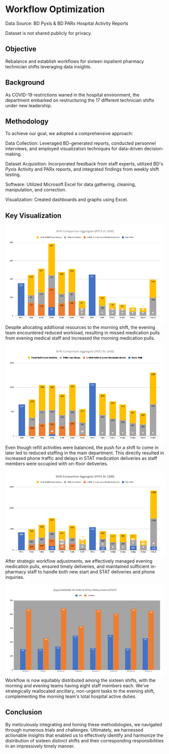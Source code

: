 # Workflow Optimization
Data Source: BD Pyxis & BD PARx Hospital Activity Reports

Dataset is not shared publicly for privacy.

## Objective
Rebalance and establish workflows for sixteen inpatient pharmacy technician shifts leveraging data insights.

## Background
As COVID-19 restrictions waned in the hospital environment, the department embarked on restructuring the 17 different technician shifts under new leadership.

## Methodology
To achieve our goal, we adopted a comprehensive approach:

Data Collection: Leveraged BD-generated reports, conducted personnel interviews, and employed visualization techniques for data-driven decision-making.

Dataset Acquisition: Incorporated feedback from staff experts, utilized BD's Pyxis Activity and PARx reports, and integrated findings from weekly shift testing.

Software: Utilized Microsoft Excel for data gathering, cleaning, manipulation, and correction.

Visualization: Created dashboards and graphs using Excel.

## Key Visualization
![First trial](https://github.com/mirjo3/projects/blob/c5c93eb9fd529d0c61489599ae0d1ea63aeab379/workflow_optimization/Shift%20Comparison%20Aggregate%20(PXT2%20at%201100).png)
Despite allocating additional resources to the morning shift, the evening team encountered reduced workload, resulting in missed medication pulls from evening medical staff and increased the morning medication pulls.

![Second Trial](https://github.com/mirjo3/projects/blob/c5c93eb9fd529d0c61489599ae0d1ea63aeab379/workflow_optimization/Shift%20Comparison%20Aggregate%20(PXT2%20At%201430).png)
Even though refill activities were balanced, the push for a shift to come in later led to reduced staffing in the main department. This directly resulted in increased phone traffic and delays in STAT medication deliveries as staff members were occupied with on-floor deliveries.

![Third Trial](https://github.com/mirjo3/projects/blob/c5c93eb9fd529d0c61489599ae0d1ea63aeab379/workflow_optimization/Shift%20Comparison%20Aggregate%20(PXT2%20At%201200).png)
After strategic workflow adjustments, we effectively managed evening medication pulls, ensured timely deliveries, and maintained sufficient in-pharmacy staff to handle both new start and STAT deliveries and phone inquiries.

![September Comparison](https://github.com/mirjo3/projects/blob/c2c462c7ad26b95da0b95001c8f0d9f6773e1677/workflow_optimization/%5BSep%5D%20AVERAGES%20OF%20PARX%20%26%20TOTAL%20REFILL_LOAD%20ACTIVITY.png)
Workflow is now equitably distributed among the sixteen shifts, with the morning and evening teams having eight staff members each. We've strategically reallocated ancillary, non-urgent tasks to the evening shift, complementing the morning team's total hospital active duties.

## Conclusion
By meticulously integrating and honing these methodologies, we navigated through numerous trials and challenges. Ultimately, we harnessed actionable insights that enabled us to effectively identify and harmonize the distribution of sixteen distinct shifts and their corresponding responsibilities in an impressively timely manner.
